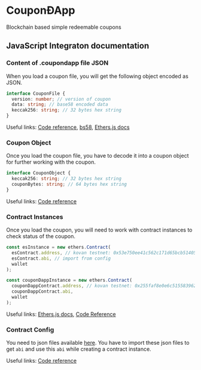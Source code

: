 # CouponÐApp

Blockchain based simple redeemable coupons

## JavaScript Integraton documentation

### Content of .coupondapp file JSON

When you load a coupon file, you will get the following object encoded as JSON.

```typescript
interface CouponFile {
  version: number; // version of coupon
  data: string; // base58 encoded data
  keccak256: string; // 32 bytes hex string
}
```

Useful links: [Code reference](https://github.com/KMPARDS/coupon-dapp-react/blob/a08633ec00d497dcef8cf57b9475befc21b5abf3/src/utils.js#L13-L19),
[bs58](https://www.npmjs.com/package/bs58), [Ethers.js docs](https://docs.ethers.io/ethers.js/html/api-utils.html#hash-functions)

### Coupon Object

Once you load the coupon file, you have to decode it into a coupon object for further working with the coupon.

```typescript
interface CouponObject {
  keccak256: string; // 32 bytes hex string
  couponBytes: string; // 64 bytes hex string
}
```

Useful links: [Code reference](https://github.com/KMPARDS/coupon-dapp-react/blob/a08633ec00d497dcef8cf57b9475befc21b5abf3/src/utils.js#L21-L53)

### Contract Instances

Once you load the coupon, you will need to work with contract instances to check status of the coupon.

```javascript
const esInstance = new ethers.Contract(
  esContract.address, // kovan testnet: 0x53e750ee41c562c171d65bcb51405b16a56cf676
  esContract.abi, // import from config
  wallet
);

const couponDappInstance = new ethers.Contract(
  couponDappContract.address, // kovan testnet: 0x255faf8e0e6c51558396215beb0e00ab8f12c982
  couponDappContract.abi,
  wallet
);
```

Useful links: [Ethers.js docs](https://docs.ethers.io/ethers.js/html/api-contract.html#connecting-to-existing-contracts), [Code Reference](https://github.com/KMPARDS/coupon-dapp-react/blob/master/src/index.js#L13-L23)

### Contract Config

You need to json files available [here](https://github.com/KMPARDS/coupon-dapp-react/tree/master/src/ethereum). You have to import these json files to get `abi` and use this `abi` while creating a contract instance.

Useful links: [Code reference](https://github.com/KMPARDS/coupon-dapp-react/blob/master/src/config.js#L13-L30)
